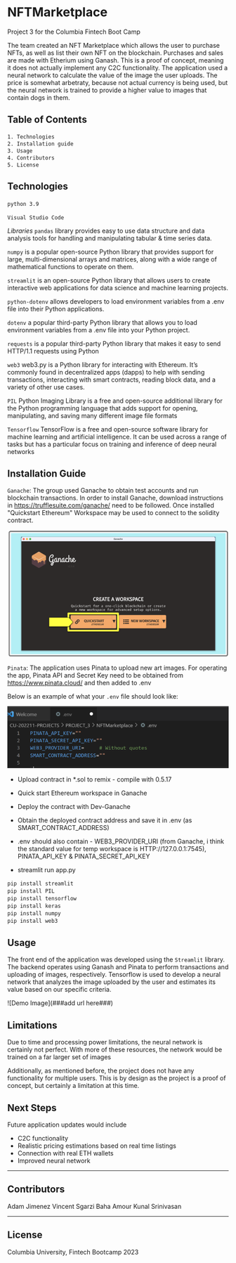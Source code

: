# NFTMarketplace
Project 3 for the Columbia Fintech Boot Camp

The team created an NFT Marketplace which allows the user to purchase NFTs, as well as list their own NFT on the blockchain. Purchases and sales are made with Etherium using Ganash. This is a proof of concept, meaning it does not actually implement any C2C functionality. The application used a neural network to calculate the value of the image the user uploads. The price is somewhat arbetraty, because not actual currency is being used, but the neural network is trained to provide a higher value to images that contain dogs in them.

## Table of Contents
    1. Technologies
    2. Installation guide
    3. Usage
    4. Contributors
    5. License

## Technologies
`python 3.9`

`Visual Studio Code`

*Libraries*
`pandas` library provides easy to use data structure and data analysis tools for handling and manipulating tabular & time series data.

`numpy` is a popular open-source Python library that provides support for large, multi-dimensional arrays and matrices, along with a wide range of mathematical functions to operate on them.

`streamlit` is an open-source Python library that allows users to create interactive web applications for data science and machine learning projects.

`python-dotenv` allows developers to load environment variables from a .env file into their Python applications.

`dotenv` a popular third-party Python library that allows you to load environment variables from a .env file into your Python project.

`requests` is a popular third-party Python library that makes it easy to send HTTP/1.1 requests using Python

`web3` web3.py is a Python library for interacting with Ethereum. It’s commonly found in decentralized apps (dapps) to help with sending transactions, interacting with smart contracts, reading block data, and a variety of other use cases.

`PIL` Python Imaging Library is a free and open-source additional library for the Python programming language that adds support for opening, manipulating, and saving many different image file formats

`Tensorflow` TensorFlow is a free and open-source software library for machine learning and artificial intelligence. It can be used across a range of tasks but has a particular focus on training and inference of deep neural networks

## Installation Guide

`Ganache`: The group used Ganache to obtain test accounts and run blockchain transactions. In order to install Ganache, download instructions in https://trufflesuite.com/ganache/ need to be followed. Once installed "Quickstart Ethereum" Workspace may be used to connect to the solidity contract.

![GanacheSetup](./readme_images/image_720-1.png)

`Pinata`: The application uses Pinata to upload new art images. For operating the app, Pinata API and Secret Key need to be obtained from https://www.pinata.cloud/ and then added to .env

Below is an example of what your ```.env``` file should look like:

![envFile](./readme_images/image_720.png)

- Upload contract in  *.sol to remix - compile with 0.5.17
- Quick start Ethereum workspace in Ganache
- Deploy the contract with Dev-Ganache
- Obtain the deployed contract address  and save it in .env (as SMART_CONTRACT_ADDRESS)
- .env should also contain -  WEB3_PROVIDER_URI (from Ganache, i think the standard value for temp workspace is HTTP://127.0.0.1:7545), PINATA_API_KEY & PINATA_SECRET_API_KEY

- streamlit run app.py


```python
pip install streamlit
pip install PIL
pip install tensorflow
pip install keras
pip install numpy
pip install web3
```

## Usage

The front end of the application was developed using the `Streamlit` library. The backend operates using Ganash and Pinata to perform transactions and uploading of images, respectively. Tensorflow is used to develop a neural network that analyzes the image uploaded by the user and estimates its value based on our specific criteria.

![Demo Image](###add url here###)

## Limitations
Due to time and processing power limitations, the neural network is certainly not perfect. With more of these resources, the network would be trained on a far larger set of images

Additionally, as mentioned before, the project does not have any functionality for multiple users. This is by design as the project is a proof of concept, but certainly a limitation at this time.


## Next Steps
Future application updates would include
- C2C functionality
- Realistic pricing estimations based on real time listings
- Connection with real ETH wallets
- Improved neural network

---

## Contributors

Adam Jimenez
Vincent Sgarzi
Baha Amour
Kunal Srinivasan

---

## License

Columbia University, Fintech Bootcamp 2023
